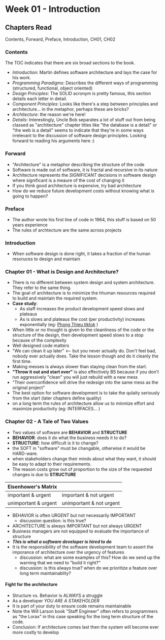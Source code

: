# Week 01  - Introduction

## Chapters Read

Contents, Forward, Preface, Introduction, CH01, CH02 

### Contents

The TOC indicates that there are six broad sections to the book.

* *Introduction*: Martin defines software architecture and lays the case for his work.
* *Programming Paradigms*: Describes the different ways of programming (structured, functional, object oriented)
* *Design Principles*: The SOLID acronym is pretty famous, this section details each letter in detail. 
* *Component Principles*:  Looks like there's a step between principles and architecture... in the metaphor, perhaps these are bricks?
* *Architecture*: the reason we're here!
* *Details*: Interestingly, Uncle Bob separates a lot of stuff out from being classed as "architecture"  chapter titles like "the database is a detail" or "the web is a detail" seems to indicate that they're in some ways irrelevant to the discussion of software design principles. Looking forward to reading his arguments here :)   

### Forward

- "Architecture" is a metaphor describing the structure of the code
- Software is made out of software, it is fractal and recursive in its nature
- Architecture represents the *SIGNIFICANT* decisions in software design where significant is a meaure of the cost of changing it
- If you think good architecture is expensive, try bad architecture
- How do we reduce future development costs without knowing what is going to happen?

### Preface

- The author wrote his first line of code in 1964, this stuff is based on 50 years experience
- The rules of archtecture are the same across projects

### Introduction

- When software design is done right, it takes a fraction of the human resoruces to design and maintain

### Chapter 01 - What is Design and Architecture?

- There is no different between system design and system architecture. They refer to the same thing.
- The goal of architecture is to minimize the hhuman resources required to build and maintain the required system.
- **Case study**: 
  - As staff increases the product development speed slows and plateaus
  - As is slows and plateaus the cost (per productivity) increases exponentially (eg: [Phong Thieu tiktok](https://www.tiktok.com/@pgt__/video/6993791082811215110) )
- When little or no thought is given to the cleanliness of the code or the structure of the design, then development speed slows to a stop because of the complexity
- Well designed code matters
- "We can clean it up later" <-- but you never actually do. Don't feel bad, nobody ever actually does. Take the lesson though and do it cleanly the first time.
- Making messes is always slower than staying clean from the start.
- **"Throw it out and start over"** is also effectively BS because if you don't run aggressively "clean" you will just rebuild with a new mess
- "Their overconfidence will drive the redesign into the same mess as the original project"
- The best option for software development is to take the qulaity seriously from the start (later chapters define quality)
- on a long term the rules of architecture allow us to minmize effort and maximize productivity (eg: INTERFACES... )

### Chapter 02 - A Tale of Two Values

- Two values of software are **BEHAVIOR** and **STRUCTURE**
- **BEHAVIOR**: does it do what the business needs it to do? 
- **STRUCTURE**: how difficult is it to change?
- the SOFT in "software" must be changable, otherwise it would be HARD-ware. 
- when stakeholders change their minds about what they want, it should be easy to adapt to their requirements.
- The reason costs grow out of proportion to the size of the requested changes is due to **STRUCTURE**

| Eisenhower's Matrix |  |
|---|---|
| important & urgent | important & not urgent |
| unimportant & urgent | unimportant & not urgent |

- BEHAVIOR is often URGENT but not necessarily IMPORTANT
  - discussion question: is this true?
- ARCHITECTURE is always IMPORTANT but not always URGENT
- Business managers are not equipped to evaluate the importance of structure
- _**This is what a software developer is hired to do**_
- It is the responsibility of the software development team to assert the imporance of architecture over the urgency of features
  - discussion: what are some examples of this? How do we send up the warning that we need to "build it right?"
  - discussion: is this always true? when do we prioritize a feature over long term maintainablity?

#### Fight for the architecture

- Structure vs. Behavior is ALWAYS a struggle
- As a developer _YOU ARE A STAKEHOLDER_
- It is part of your duty to ensure code remains maintainable
- Note the Will Larson book "Staff Engineer" often refers to programmers as "the Lorax" in this case speaking for the long term structure of the code.
- Conclusion: If architecture comes last then the system will become ever more costly to develop
